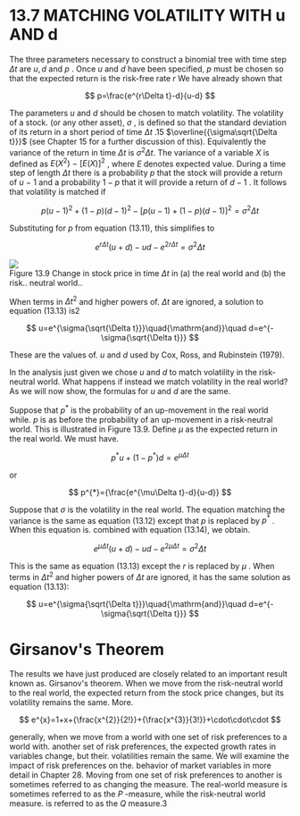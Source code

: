 # 13.7 MATCHING VOLATILITY WITH u AND d  

The three parameters necessary to construct a binomial tree with time step $\Delta t$ are $u,d$ and $p$ . Once $u$ and $d$ have been specified, $p$ must be chosen so that the expected return is the risk-free rate $r$ We have already shown that  

$$
p=\frac{e^{r\Delta t}-d}{u-d}
$$  

The parameters $u$ and $d$ should be chosen to match volatility. The volatility of a stock. (or any other asset), $\sigma$ , is defined so that the standard deviation of its return in a short period of time $\Delta t$ .15 $\overline{{\sigma\sqrt{\Delta t}}}$ (see Chapter 15 for a further discussion of this). Equivalently the variance of the return in time $\Delta t$ is $\sigma^{2}\Delta t.$ The variance of a variable $X$ is defined as $E(X^{2})\:-\:[E(X)]^{2}$ , where $E$ denotes expected value. During a time step of length $\Delta t$ there is a probability $p$ that the stock will provide a return of $u\mathrm{~-~}1$ and a probability $1-p$ that it will provide a return of $d-1$ . It follows that volatility is matched if  

$$
p(u-1)^{2}+(1-p)(d-1)^{2}-[p(u-1)+(1-p)(d-1)]^{2}=\sigma^{2}\Delta t
$$  

Substituting for $p$ from equation (13.11), this simplifies to  

$$
e^{r\Delta t}(u+d)-u d-e^{2r\Delta t}=\sigma^{2}\Delta t
$$  

![](images/66262210d002192e3d453c2b7f5e0670a25d7fb3f6289ebb055a672f26af8c54.jpg)  
Figure 13.9 Change in stock price in time $\Delta t$ in (a) the real world and (b) the risk.. neutral world..  

When terms in $\Delta t^{2}$ and higher powers of. $\Delta t$ are ignored, a solution to equation (13.13) is2  

$$
u=e^{\sigma{\sqrt{\Delta t}}}\quad{\mathrm{and}}\quad d=e^{-\sigma{\sqrt{\Delta t}}}
$$  

These are the values of. $u$ and $d$ used by Cox, Ross, and Rubinstein (1979).  

In the analysis just given we chose $u$ and $d$ to match volatility in the risk-neutral world. What happens if instead we match volatility in the real world? As we will now show, the formulas for $u$ and $d$ are the same.  

Suppose that $p^{*}$ is the probability of an up-movement in the real world while. $p$ is as before the probability of an up-movement in a risk-neutral world. This is illustrated in Figure 13.9. Define $\mu$ as the expected return in the real world. We must have.  

$$
p^{*}u+(1-p^{*})d=e^{\mu\Delta t}
$$  

or  

$$
p^{*}={\frac{e^{\mu\Delta t}-d}{u-d}}
$$  

Suppose that $\sigma$ is the volatility in the real world. The equation matching the variance is the same as equation (13.12) except that $p$ is replaced by $p^{*}$ . When this equation is. combined with equation (13.14), we obtain.  

$$
e^{\mu\Delta t}(u+d)-u d-e^{2\mu\Delta t}=\sigma^{2}\Delta t
$$  

This is the same as equation (13.13) except the $r$ is replaced by $\mu$ . When terms in $\Delta t^{2}$ and higher powers of $\Delta t$ are ignored, it has the same solution as equation (13.13):  

$$
u=e^{\sigma{\sqrt{\Delta t}}}\quad{\mathrm{and}}\quad d=e^{-\sigma{\sqrt{\Delta t}}}
$$  

# Girsanov's Theorem  

The results we have just produced are closely related to an important result known as. Girsanov's theorem. When we move from the risk-neutral world to the real world, the expected return from the stock price changes, but its volatility remains the same. More.  

$$
e^{x}=1+x+{\frac{x^{2}}{2!}}+{\frac{x^{3}}{3!}}+\cdot\cdot\cdot
$$  

generally, when we move from a world with one set of risk preferences to a world with. another set of risk preferences, the expected growth rates in variables change, but their. volatilities remain the same. We will examine the impact of risk preferences on the. behavior of market variables in more detail in Chapter 28. Moving from one set of risk preferences to another is sometimes referred to as changing the measure. The real-world measure is sometimes referred to as the $P$ -measure, while the risk-neutral world measure. is referred to as the $Q$ measure.3  
